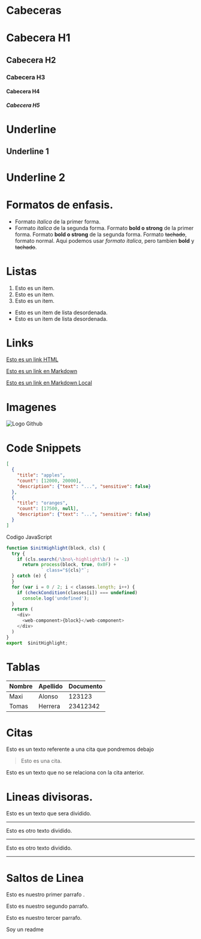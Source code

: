 # Cabeceras
# Cabecera H1
## Cabecera H2
### Cabecera H3
#### Cabecera H4
##### Cabecera H5
# Underline
Underline 1
-----------
Underline 2
===========
# Formatos de enfasis.

- Formato *italica* de la primer forma.
- Formato _italica_ de la segunda forma.
Formato **bold o strong** de la primer forma.
Formato __bold o strong__ de la segunda forma.
Formato ~~tachado~~, formato normal.
Aqui podemos usar *formato italica*, pero tambien **bold** y ~~tachado~~.
# Listas
1. Esto es un item.
2. Esto es un item.
3. Esto es un item.

- Esto es un item de lista desordenada.
- Esto es un item de lista desordenada.

# Links

<a href="http://google.com">Esto es un link HTML</a>

[Esto es un link en Markdown](http://www.google.com)

[Esto es un link en Markdown Local](index.html)

# Imagenes

![Logo Github](https://www.iconninja.com/files/186/513/110/github-social-media-logo-icon.png)

# Code Snippets

``` JSON
[
  {
    "title": "apples",
    "count": [12000, 20000],
    "description": {"text": "...", "sensitive": false}
  },
  {
    "title": "oranges",
    "count": [17500, null],
    "description": {"text": "...", "sensitive": false}
  }
]
```
Codigo JavaScript

``` JavaScript
function $initHighlight(block, cls) {
  try {
    if (cls.search(/\bno\-highlight\b/) != -1)
      return process(block, true, 0x0F) +
             ` class="${cls}"`;
  } catch (e) {
  }
  for (var i = 0 / 2; i < classes.length; i++) {
    if (checkCondition(classes[i]) === undefined)
      console.log('undefined');
  }
  return (
    <div>
      <web-component>{block}</web-component>
    </div>
  )
}
export  $initHighlight;
```
# Tablas

| Nombre | Apellido | Documento|
|--------|----------|----------|
| Maxi   | Alonso   | 123123   |
| Tomas  | Herrera  | 23412342 |

# Citas


Esto es un texto referente a una cita que pondremos debajo 
>Esto es una cita.

Esto es un texto que no se relaciona con la cita anterior.

# Lineas divisoras.

Esto es un texto que sera dividido.

---
Esto es otro texto dividido.

***
Esto es otro texto dividido.

___


# Saltos de Linea

Esto es nuestro primer parrafo .

Esto es nuestro segundo parrafo.

Esto es nuestro tercer parrafo.




Soy un readme
